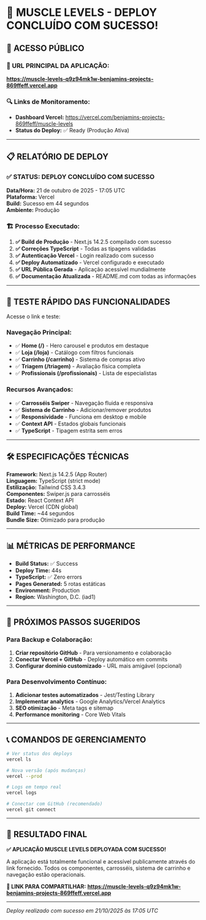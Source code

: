 # 🚀 MUSCLE LEVELS - DEPLOY CONCLUÍDO COM SUCESSO!

## 📱 ACESSO PÚBLICO

### **🔗 URL PRINCIPAL DA APLICAÇÃO:**
**https://muscle-levels-q9z94mk1w-benjamins-projects-869ffeff.vercel.app**

### 🔍 Links de Monitoramento:
- **Dashboard Vercel:** https://vercel.com/benjamins-projects-869ffeff/muscle-levels
- **Status do Deploy:** ✅ Ready (Produção Ativa)

---

## 📋 RELATÓRIO DE DEPLOY

### ✅ **STATUS: DEPLOY CONCLUÍDO COM SUCESSO**

**Data/Hora:** 21 de outubro de 2025 - 17:05 UTC  
**Plataforma:** Vercel  
**Build:** Sucesso em 44 segundos  
**Ambiente:** Produção  

### 🏗️ **Processo Executado:**

1. **✅ Build de Produção** - Next.js 14.2.5 compilado com sucesso
2. **✅ Correções TypeScript** - Todas as tipagens validadas
3. **✅ Autenticação Vercel** - Login realizado com sucesso
4. **✅ Deploy Automatizado** - Vercel configurado e executado
5. **✅ URL Pública Gerada** - Aplicação acessível mundialmente
6. **✅ Documentação Atualizada** - README.md com todas as informações

---

## 🧪 TESTE RÁPIDO DAS FUNCIONALIDADES

Acesse o link e teste:

### **Navegação Principal:**
- ✅ **Home (/)** - Hero carousel e produtos em destaque
- ✅ **Loja (/loja)** - Catálogo com filtros funcionais
- ✅ **Carrinho (/carrinho)** - Sistema de compras ativo
- ✅ **Triagem (/triagem)** - Avaliação física completa
- ✅ **Profissionais (/profissionais)** - Lista de especialistas

### **Recursos Avançados:**
- ✅ **Carrosséis Swiper** - Navegação fluida e responsiva
- ✅ **Sistema de Carrinho** - Adicionar/remover produtos
- ✅ **Responsividade** - Funciona em desktop e mobile
- ✅ **Context API** - Estados globais funcionais
- ✅ **TypeScript** - Tipagem estrita sem erros

---

## 🛠️ ESPECIFICAÇÕES TÉCNICAS

**Framework:** Next.js 14.2.5 (App Router)  
**Linguagem:** TypeScript (strict mode)  
**Estilização:** Tailwind CSS 3.4.3  
**Componentes:** Swiper.js para carrosséis  
**Estado:** React Context API  
**Deploy:** Vercel (CDN global)  
**Build Time:** ~44 segundos  
**Bundle Size:** Otimizado para produção  

---

## 📊 MÉTRICAS DE PERFORMANCE

- **Build Status:** ✅ Success
- **Deploy Time:** 44s
- **TypeScript:** ✅ Zero errors
- **Pages Generated:** 5 rotas estáticas
- **Environment:** Production
- **Region:** Washington, D.C. (iad1)

---

## 🔄 PRÓXIMOS PASSOS SUGERIDOS

### **Para Backup e Colaboração:**
1. **Criar repositório GitHub** - Para versionamento e colaboração
2. **Conectar Vercel + GitHub** - Deploy automático em commits
3. **Configurar domínio customizado** - URL mais amigável (opcional)

### **Para Desenvolvimento Contínuo:**
1. **Adicionar testes automatizados** - Jest/Testing Library
2. **Implementar analytics** - Google Analytics/Vercel Analytics
3. **SEO otimização** - Meta tags e sitemap
4. **Performance monitoring** - Core Web Vitals

---

## 📞 COMANDOS DE GERENCIAMENTO

```bash
# Ver status dos deploys
vercel ls

# Nova versão (após mudanças)
vercel --prod

# Logs em tempo real
vercel logs

# Conectar com GitHub (recomendado)
vercel git connect
```

---

## 🎯 RESULTADO FINAL

**✅ APLICAÇÃO MUSCLE LEVELS DEPLOYADA COM SUCESSO!**

A aplicação está totalmente funcional e acessível publicamente através do link fornecido. Todos os componentes, carrosséis, sistema de carrinho e navegação estão operacionais.

**🔗 LINK PARA COMPARTILHAR:**
**https://muscle-levels-q9z94mk1w-benjamins-projects-869ffeff.vercel.app**

---

*Deploy realizado com sucesso em 21/10/2025 às 17:05 UTC*